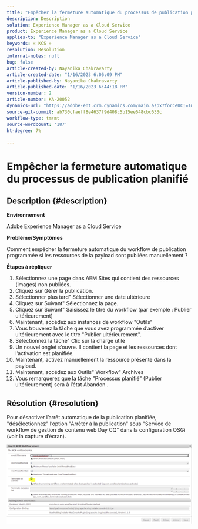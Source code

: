 ```yaml
---
title: "Empêcher la fermeture automatique du processus de publication planifié"
description: Description
solution: Experience Manager as a Cloud Service
product: Experience Manager as a Cloud Service
applies-to: "Experience Manager as a Cloud Service"
keywords: « KCS »
resolution: Resolution
internal-notes: null
bug: false
article-created-by: Nayanika Chakravarty
article-created-date: "1/16/2023 6:06:09 PM"
article-published-by: Nayanika Chakravarty
article-published-date: "1/16/2023 6:44:18 PM"
version-number: 2
article-number: KA-20052
dynamics-url: "https://adobe-ent.crm.dynamics.com/main.aspx?forceUCI=1&pagetype=entityrecord&etn=knowledgearticle&id=d9c58173-c895-ed11-aad1-6045bd006149"
source-git-commit: ab730cfaeff8e4637f9d408c5b15ee648cbc633c
workflow-type: tm+mt
source-wordcount: '187'
ht-degree: 7%

---
```


# Empêcher la fermeture automatique du processus de publication planifié

## Description {#description}


<b>Environnement</b>

Adobe Experience Manager as a Cloud Service

<b>Problème/Symptômes</b>

Comment empêcher la fermeture automatique du workflow de publication programmée si les ressources de la payload sont publiées manuellement ?

<b>Étapes à répliquer</b>

1. Sélectionnez une page dans AEM Sites qui contient des ressources (images) non publiées.
2. Cliquez sur Gérer la publication.
3. Sélectionner plus tard&quot; Sélectionner une date ultérieure
4. Cliquez sur Suivant&quot; Sélectionnez la page.
5. Cliquez sur Suivant&quot; Saisissez le titre du workflow (par exemple : Publier ultérieurement)
6. Maintenant, accédez aux instances de workflow &quot;Outils&quot;
7. Vous trouverez la tâche que vous avez programmée d’activer ultérieurement avec le titre &quot;Publier ultérieurement&quot;.
8. Sélectionnez la tâche&quot; Clic sur la charge utile
9. Un nouvel onglet s’ouvre. Il contient la page et les ressources dont l’activation est planifiée.
10. Maintenant, activez manuellement la ressource présente dans la payload.
11. Maintenant, accédez aux Outils&quot; Workflow&quot; Archives
12. Vous remarquerez que la tâche &quot;Processus planifié&quot; (Publier ultérieurement) sera à l’état Abandon .



## Résolution {#resolution}


Pour désactiver l’arrêt automatique de la publication planifiée, &quot;désélectionnez&quot; l’option &quot;Arrêter à la publication&quot; sous &quot;Service de workflow de gestion de contenu web Day CQ&quot; dans la configuration OSGi (voir la capture d’écran).

![](assets/d1e5b094-d901-ed11-82e4-00224809fe22.png)
